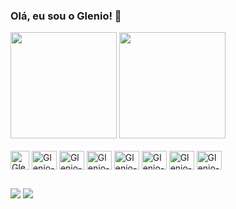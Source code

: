 ### Olá, eu sou o Glenio! 👋

<div>  
    <img height="170em" src="https://github-readme-stats.vercel.app/api?username=glenio-juste&hide=contribs&amp;show_icons=true&amp;theme=dark&amp;include_all_commits=true&amp;count_private=true" style="max-width: 100%;" />    
   <img height="170em" src="https://github-readme-stats.vercel.app/api/top-langs?username=glenio-juste&layout=compact&amp;langs_count=7&amp;theme=dark" /> 
</div>


<!--
<div>
  <a>
    <img height="180em" src="https://github-readme-stats.vercel.app/api?username=glenio-juste&theme=blue-green" />
    <img height="180em" src="https://github-readme-stats.vercel.app/api/top-langs/?username=glenio-juste&theme=blue-green" />    
  </a>
</div>
-->

<!--
<div style="display: inline_block"><br>
  <img src="https://img.shields.io/badge/Spring-6DB33F?style=for-the-badge&logo=spring&logoColor=white" />
  <img src="https://img.shields.io/badge/Java-ED8B00?style=for-the-badge&logo=java&logoColor=white" />
  <img src="https://img.shields.io/badge/Node.js-43853D?style=for-the-badge&logo=node.js&logoColor=white" />
  <img src="https://img.shields.io/badge/Angular-DD0031?style=for-the-badge&logo=angular&logoColor=white" />
  <img src="https://img.shields.io/badge/PHP-777BB4?style=for-the-badge&logo=php&logoColor=white" /> 
  <img src="https://img.shields.io/badge/Bootstrap-563D7C?style=for-the-badge&logo=bootstrap&logoColor=white" />
  <img src="https://img.shields.io/badge/HTML5-E34F26?style=for-the-badge&logo=html5&logoColor=white" />
  <img src="https://img.shields.io/badge/CSS3-1572B6?style=for-the-badge&logo=css3&logoColor=white" />
  <img src="https://img.shields.io/badge/JavaScript-F7DF1E?style=for-the-badge&logo=javascript&logoColor=black" />        
  <img src="https://img.shields.io/badge/jQuery-0769AD?style=for-the-badge&logo=jquery&logoColor=white" />  
  
  <img src="https://img.shields.io/badge/AngularJS-E23237?style=for-the-badge&logo=angularjs&logoColor=white" />
  <img src="https://img.shields.io/badge/React-20232A?style=for-the-badge&logo=react&logoColor=61DAFB" />
  <img src="https://img.shields.io/badge/Netlify-00C7B7?style=for-the-badge&logo=netlify&logoColor=white" /> 
   
</div>
-->

<div style="display: inline_block"><br>
  
  <img align="center" alt="Glenio-Java" height="30" width="30" src="https://cdn.jsdelivr.net/gh/devicons/devicon/icons/spring/spring-original.svg" />
  <img align="center" alt="Glenio-Js" height="30" width="40" src="https://cdn.jsdelivr.net/gh/devicons/devicon/icons/java/java-original.svg" />    
  <img align="center" alt="Glenio-Php" height="30" width="40" src="https://cdn.jsdelivr.net/gh/devicons/devicon/icons/php/php-original.svg" />
  <img align="center" alt="Glenio-Aj" height="30" width="40" src="https://cdn.jsdelivr.net/gh/devicons/devicon/icons/angularjs/angularjs-original.svg" />
  <img align="center" alt="Glenio-Js" height="30" width="40" src="https://cdn.jsdelivr.net/gh/devicons/devicon/icons/javascript/javascript-original.svg" />     
  <img align="center" alt="Glenio-Bp" height="30" width="40" src="https://cdn.jsdelivr.net/gh/devicons/devicon/icons/bootstrap/bootstrap-original.svg" />  
  <img align="center" alt="Glenio-Html" height="30" width="40" src="https://cdn.jsdelivr.net/gh/devicons/devicon/icons/html5/html5-original.svg" />  
  <img align="center" alt="Glenio-Css" height="30" width="40" src="https://cdn.jsdelivr.net/gh/devicons/devicon/icons/css3/css3-original.svg" />     
  
  <!--
  <img align="center" alt="Glenio-Jq" height="30" width="40" src="https://cdn.jsdelivr.net/gh/devicons/devicon/icons/jquery/jquery-original.svg" />
  <img align="center" alt="Glenio-Ts" height="30" width="40" src="https://raw.githubusercontent.com/devicons/devicon/master/icons/typescript/typescript-plain.svg">
  <img align="center" alt="Glenio-Gradle" height="30" width="40" src="https://cdn.jsdelivr.net/gh/devicons/devicon/icons/gradle/gradle-plain.svg" />  
  <img align="center" alt="Glenio-Docker" height="30" width="40" src="https://cdn.jsdelivr.net/gh/devicons/devicon/icons/docker/docker-original.svg" />
  <img align="center" alt="Glenio-Git" height="30" width="40" src="https://cdn.jsdelivr.net/gh/devicons/devicon/icons/git/git-original.svg" />
  <img align="center" alt="Glenio-Trello" height="30" width="40" src="https://cdn.jsdelivr.net/gh/devicons/devicon/icons/trello/trello-plain.svg" />
  -->
  
</div>

##

<div>
  <a href="https://www.linkedin.com/in/glenio-juste/" target="_blank"><img src="https://img.shields.io/badge/LinkedIn-0077B5?style=for-the-badge&logo=linkedin&logoColor=white"  target="_blank"></a>
  <a href="mailto:glenio.juste@gmail.com" target="_blank"><img src="https://img.shields.io/badge/Gmail-D14836?style=for-the-badge&logo=gmail&logoColor=white"  target="_blank"></a>
</div>
